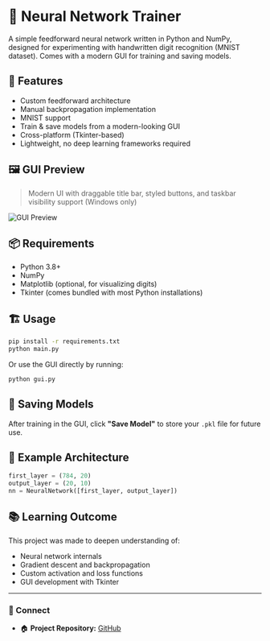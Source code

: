 # 🧠 Neural Network Trainer

A simple feedforward neural network written in Python and NumPy, designed for experimenting with handwritten digit recognition (MNIST dataset). Comes with a modern GUI for training and saving models.

## 🚀 Features
- Custom feedforward architecture
- Manual backpropagation implementation
- MNIST support
- Train & save models from a modern-looking GUI
- Cross-platform (Tkinter-based)
- Lightweight, no deep learning frameworks required

## 🖼️ GUI Preview

> Modern UI with draggable title bar, styled buttons, and taskbar visibility support (Windows only)

![GUI Preview](preview.png) <!-- Replace with an actual screenshot if available -->

## 📦 Requirements

- Python 3.8+
- NumPy
- Matplotlib (optional, for visualizing digits)
- Tkinter (comes bundled with most Python installations)

## 🏗️ Usage

```bash
pip install -r requirements.txt
python main.py
```

Or use the GUI directly by running:

```bash
python gui.py
```

## 💾 Saving Models

After training in the GUI, click **"Save Model"** to store your `.pkl` file for future use.

## 🧪 Example Architecture

```python
first_layer = (784, 20)
output_layer = (20, 10)
nn = NeuralNetwork([first_layer, output_layer])
```

## 📚 Learning Outcome

This project was made to deepen understanding of:
- Neural network internals
- Gradient descent and backpropagation
- Custom activation and loss functions
- GUI development with Tkinter

---

### 🔗 Connect
- 🏠 **Project Repository:** [GitHub](https://github.com/wilfre-oss/NN)
